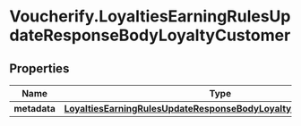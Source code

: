 # Voucherify.LoyaltiesEarningRulesUpdateResponseBodyLoyaltyCustomer

## Properties

Name | Type | Description | Notes
------------ | ------------- | ------------- | -------------
**metadata** | [**LoyaltiesEarningRulesUpdateResponseBodyLoyaltyCustomerMetadata**](LoyaltiesEarningRulesUpdateResponseBodyLoyaltyCustomerMetadata.md) |  | [optional] 


